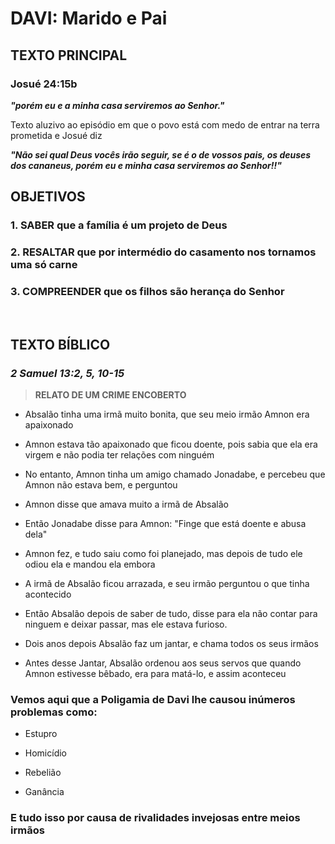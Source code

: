 # **DAVI: Marido e Pai**

## TEXTO PRINCIPAL

### Josué 24:15b

**_"porém eu e a minha casa serviremos ao Senhor."_**

Texto aluzivo ao episódio em que o povo está com medo de entrar na terra prometida e Josué diz

**_"Não sei qual Deus vocês irão seguir, se é o de vossos pais, os deuses dos cananeus, porém eu e minha casa serviremos ao Senhor!!"_**

## OBJETIVOS

### 1. **SABER** que a família é um projeto de Deus

### 2. **RESALTAR** que por intermédio do casamento nos tornamos uma só carne

### 3. **COMPREENDER** que os filhos são herança do Senhor

<br />

## TEXTO BÍBLICO

### **_2 Samuel 13:2, 5, 10-15_**

> **RELATO DE UM CRIME ENCOBERTO**

- Absalão tinha uma irmã muito bonita, que seu meio irmão Amnon era apaixonado

- Amnon estava tão apaixonado que ficou doente, pois sabia que ela era virgem e não podia ter relações com ninguém

- No entanto, Amnon tinha um amigo chamado Jonadabe, e percebeu que Amnon não estava bem, e perguntou

- Amnon disse que amava muito a irmã de Absalão

- Então Jonadabe disse para Amnon: "Finge que está doente e abusa dela"

- Amnon fez, e tudo saiu como foi planejado, mas depois de tudo ele odiou ela e mandou ela embora

- A irmã de Absalão ficou arrazada, e seu irmão perguntou o que tinha acontecido

- Então Absalão depois de saber de tudo, disse para ela não contar para ninguem e deixar passar, mas ele estava furioso.

- Dois anos depois Absalão faz um jantar, e chama todos os seus irmãos

- Antes desse Jantar, Absalão ordenou aos seus servos que quando Amnon estivesse bêbado, era para matá-lo, e assim aconteceu

### Vemos aqui que a Poligamia de Davi lhe causou inúmeros problemas como:

- Estupro

- Homicídio

- Rebelião

- Ganância

### **E tudo isso por causa de rivalidades invejosas entre meios irmãos**
